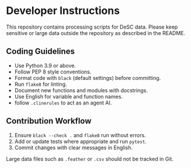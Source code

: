 # Developer Instructions

This repository contains processing scripts for DeSC data. Please keep sensitive or large data outside the repository as described in the README.

## Coding Guidelines
- Use Python 3.9 or above.
- Follow PEP 8 style conventions.
- Format code with `black` (default settings) before committing.
- Run `flake8` for linting.
- Document new functions and modules with docstrings.
- Use English for variable and function names.
- follow `.clinerules` to act as an agent AI.

## Contribution Workflow
1. Ensure `black --check .` and `flake8` run without errors.
2. Add or update tests where appropriate and run `pytest`.
3. Commit changes with clear messages in English.

Large data files such as `.feather` or `.csv` should not be tracked in Git.
